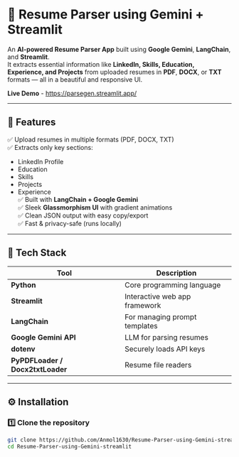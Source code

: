 # 📄 Resume Parser using Gemini + Streamlit

An **AI-powered Resume Parser App** built using **Google Gemini**, **LangChain**, and **Streamlit**.  
It extracts essential information like **LinkedIn, Skills, Education, Experience, and Projects** from uploaded resumes in **PDF**, **DOCX**, or **TXT** formats — all in a beautiful and responsive UI.

**Live Demo** - https://parsegen.streamlit.app/

---

## 🚀 Features

✅ Upload resumes in multiple formats (PDF, DOCX, TXT)  
✅ Extracts only key sections:
   - LinkedIn Profile  
   - Education  
   - Skills  
   - Projects  
   - Experience  
✅ Built with **LangChain + Google Gemini**  
✅ Sleek **Glassmorphism UI** with gradient animations  
✅ Clean JSON output with easy copy/export  
✅ Fast & privacy-safe (runs locally)

---

## 🧠 Tech Stack

| Tool | Description |
|------|--------------|
| **Python** | Core programming language |
| **Streamlit** | Interactive web app framework |
| **LangChain** | For managing prompt templates |
| **Google Gemini API** | LLM for parsing resumes |
| **dotenv** | Securely loads API keys |
| **PyPDFLoader / Docx2txtLoader** | Resume file readers |

---

## ⚙️ Installation

### 1️⃣ Clone the repository
```bash
git clone https://github.com/Anmol1630/Resume-Parser-using-Gemini-streamlit.git
cd Resume-Parser-using-Gemini-streamlit

